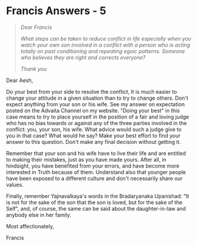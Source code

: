# Francis Answers - 5

>_Dear Francis_
>
>_What steps can be taken to reduce conflict in life especially when you watch your own son involved in a conflict with a person who is acting totally on past conditioning and repeating egoic patterns. Someone who believes they are right and corrects everyone?_
>
>_Thank you_

Dear Aesh,

Do your best from your side to resolve the conflict, It is much easier to change your attitude in a given situation than to try to change others. Don't expect anything from your son or his wife. See my answer on expectation posted on the Advaita Channel on my website. "Doing your best" in this case means to try to place yourself in the position of a fair and loving judge who has no bias towards or against any of the three parties involved in the conflict: you, your son, his wife. What advice would such a judge give to you in that case? What would he say? Make your best effort to find your answer to this question. Don't make any final decision without getting it.

Remember that your son and his wife have to live their life and are entitled to making their mistakes, just as you have made yours. After all, in hindsight, you have benefited from your errors, and have become more interested in Truth because of them. Understand also that younger people have been exposed to a different culture and don't necessarily share our values.

Finally, remember Yajnavalkaya's words in the Bradaryanaka Upanishad: "It is not for the sake of the son that the son is loved, but for the sake of the Self", and, of course, the same can be said about the daughter-in-law and anybody else in her family.

Most affectionately,

Francis

